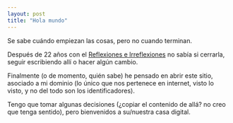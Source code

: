 ```yaml
---
layout: post
title: "Hola mundo"
---
```


Se sabe cuándo empiezan las cosas, pero no cuando terminan.

Después de 22 años con el [Reflexiones e Irreflexiones](http://fernand0.blogalia.com/) no sabía si cerrarla, seguir escribiendo allí o hacer algún cambio.

Finalmente (o de momento, quién sabe) he pensado en abrir este sitio, asociado a mi dominio (lo único que nos pertenece en internet, visto lo visto, y no del todo son los identificadores).

Tengo que tomar algunas decisiones (¿copiar el contenido de allá? no creo que tenga sentido), pero bienvenidos a su/nuestra casa digital.
